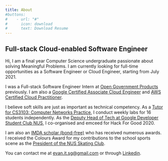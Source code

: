 ```yaml
---
title: About
#buttons:
#    - url: "#"
#      icon: download
#      text: Download Resume
---
```


## Full-stack Cloud-enabled Software Engineer

Hi, I am a final year Computer Science undergraduate passionate about solving Meaningful Problems. I am currently looking for full-time opportunities as a Software Engineer or Cloud Engineer, starting from July 2021.

I was a Full-stack Software Engineer Intern at [Open Government Products](https://open.gov.sg/) previously. I am also a [Google Certified Associate Cloud Engineer](https://www.credential.net/a3645798-b27d-401a-a412-7f1c94ba7e6a) and [AWS Certified Cloud Practitioner](https://www.youracclaim.com/badges/681b95e4-178e-4d95-af41-dcdc6dbb9442/public_url).

I believe soft skills are just as important as technical competency. As a [Tutor for CS3103: Computer Networks Practice](https://nusmods.com/modules/CS3103/computer-networks-practice), I conduct weekly labs for 16 students independently. As the [Deputy Head of Tech at Google Developer Student Club NUS](https://dscnustech.github.io), I co-organised and emceed for Hack For Good 2020.

I am also an [IMDA scholar (bond-free)](https://www.imda.gov.sg) who has received numerous awards. I received the Colours Award for my contributions to the school sports scene as the [President of the NUS Skating Club](https://www.instagram.com/nusskating/).

You can contact me at [evan.it.sg@gmail.com](mailto:evan.it.sg@gmail.com) or through [Linkedin](https://www.linkedin.com/in/evanitsg/).